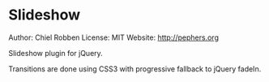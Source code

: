 Slideshow
=========
Author: Chiel Robben  <!-- Preserve line break -->
License: MIT  <!-- Preserve line break -->
Website: http://pephers.org  <!-- Preserve line break -->

Slideshow plugin for jQuery.

Transitions are done using CSS3 with progressive fallback to jQuery fadeIn.
